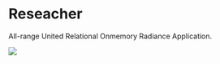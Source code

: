 # Reseacher
All-range United Relational Onmemory Radiance Application.

![](https://user-images.githubusercontent.com/38328296/64177470-839e8400-ce9a-11e9-9978-f6e528b21b49.png)
